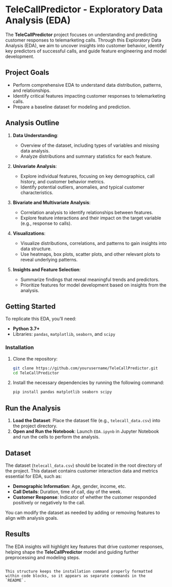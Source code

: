 
# TeleCallPredictor - Exploratory Data Analysis (EDA)

The **TeleCallPredictor** project focuses on understanding and predicting customer responses to telemarketing calls. Through this Exploratory Data Analysis (EDA), we aim to uncover insights into customer behavior, identify key predictors of successful calls, and guide feature engineering and model development.

## Project Goals
- Perform comprehensive EDA to understand data distribution, patterns, and relationships.
- Identify critical features impacting customer responses to telemarketing calls.
- Prepare a baseline dataset for modeling and prediction.

## Analysis Outline

1. **Data Understanding**:
   - Overview of the dataset, including types of variables and missing data analysis.
   - Analyze distributions and summary statistics for each feature.

2. **Univariate Analysis**:
   - Explore individual features, focusing on key demographics, call history, and customer behavior metrics.
   - Identify potential outliers, anomalies, and typical customer characteristics.

3. **Bivariate and Multivariate Analysis**:
   - Correlation analysis to identify relationships between features.
   - Explore feature interactions and their impact on the target variable (e.g., response to calls).

4. **Visualizations**:
   - Visualize distributions, correlations, and patterns to gain insights into data structure.
   - Use heatmaps, box plots, scatter plots, and other relevant plots to reveal underlying patterns.

5. **Insights and Feature Selection**:
   - Summarize findings that reveal meaningful trends and predictors.
   - Prioritize features for model development based on insights from the analysis.

## Getting Started

To replicate this EDA, you’ll need:
- **Python 3.7+**
- Libraries: `pandas`, `matplotlib`, `seaborn`, and `scipy`

### Installation

1. Clone the repository:
   ```bash
   git clone https://github.com/yourusername/TeleCallPredictor.git
   cd TeleCallPredictor
   ```

2. Install the necessary dependencies by running the following command:
   ```bash
   pip install pandas matplotlib seaborn scipy
   ```

## Run the Analysis

1. **Load the Dataset**: Place the dataset file (e.g., `telecall_data.csv`) into the project directory.
2. **Open and Run the Notebook**: Launch `EDA.ipynb` in Jupyter Notebook and run the cells to perform the analysis.

## Dataset

The dataset (`telecall_data.csv`) should be located in the root directory of the project. This dataset contains customer interaction data and metrics essential for EDA, such as:

- **Demographic Information**: Age, gender, income, etc.
- **Call Details**: Duration, time of call, day of the week.
- **Customer Response**: Indicator of whether the customer responded positively or negatively to the call.

You can modify the dataset as needed by adding or removing features to align with analysis goals.

## Results

The EDA insights will highlight key features that drive customer responses, helping shape the **TeleCallPredictor** model and guiding further preprocessing and modeling steps.
```

This structure keeps the installation command properly formatted within code blocks, so it appears as separate commands in the `README`.
